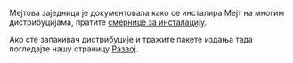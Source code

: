 <!--
.. link:
.. description:
.. tags: 
.. date: 2012-04-17 06:32:31
.. title: Инсталација
.. slug: install
-->

Мејтова заједница је документовала како се инсталира Мејт на многим дистрибуцијама,
пратите [смернице за инсталацију](https://wiki.mate-desktop.org/#!pages/download.md).

Ако сте запакивач дистрибуције и тражите пакете издања тада погледајте нашу
страницу [Развој](/development/).
